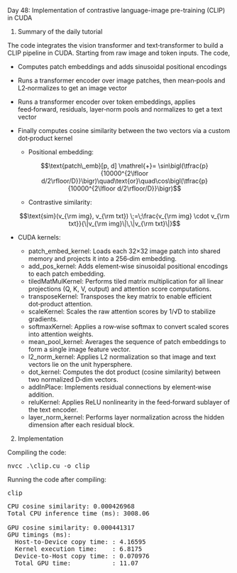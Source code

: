 Day 48: Implementation of contrastive language-image pre-training (CLIP) in CUDA

1) Summary of the daily tutorial

The code integrates the vision transformer and text‐transformer to build a CLIP pipeline in CUDA. Starting from raw image and token inputs. The code,  

- Computes patch embeddings and adds sinusoidal positional encodings  
- Runs a transformer encoder over image patches, then mean‑pools and L2‑normalizes to get an image vector  
- Runs a transformer encoder over token embeddings, applies feed‑forward, residuals, layer‑norm pools and normalizes to get a text vector  
- Finally computes cosine similarity between the two vectors via a custom dot‑product kernel  

    - Positional embedding:  
    ```math
    \text{patch\_emb}[p, d] \mathrel{+}= \sin\bigl(\tfrac{p}{10000^{2\lfloor d/2\rfloor/D}}\bigr)\quad\text{or}\quad\cos\bigl(\tfrac{p}{10000^{2\lfloor d/2\rfloor/D}}\bigr)
    ```  

    - Contrastive similarity:
    ```math
    \text{sim}(v_{\rm img}, v_{\rm txt}) \;=\;\frac{v_{\rm img} \cdot v_{\rm txt}}{\|v_{\rm img}\|\,\|v_{\rm txt}\|}
    ```  

- CUDA kernels:
  - patch_embed_kernel: Loads each 32×32 image patch into shared memory and projects it into a 256‑dim embedding.  
  - add_pos_kernel: Adds element‑wise sinusoidal positional encodings to each patch embedding.  
  - tiledMatMulKernel: Performs tiled matrix multiplication for all linear projections (Q, K, V, output) and attention score computations.  
  - transposeKernel: Transposes the key matrix to enable efficient dot‑product attention.  
  - scaleKernel: Scales the raw attention scores by 1/√D to stabilize gradients.  
  - softmaxKernel: Applies a row‑wise softmax to convert scaled scores into attention weights.  
  - mean_pool_kernel: Averages the sequence of patch embeddings to form a single image feature vector.  
  - l2_norm_kernel: Applies L2 normalization so that image and text vectors lie on the unit hypersphere.  
  - dot_kernel: Computes the dot product (cosine similarity) between two normalized D‑dim vectors.  
  - addInPlace: Implements residual connections by element‑wise addition.  
  - reluKernel: Applies ReLU nonlinearity in the feed‑forward sublayer of the text encoder.  
  - layer_norm_kernel: Performs layer normalization across the hidden dimension after each residual block.  

2) Implementation

Compiling the code:

<pre>nvcc .\clip.cu -o clip</pre>

Running the code after compiling:

<pre>clip</pre>

<pre>CPU cosine similarity: 0.000426968
Total CPU inference time (ms): 3008.06

GPU cosine similarity: 0.000441317
GPU timings (ms):
  Host-to-Device copy time: : 4.16595
  Kernel execution time:    : 6.8175
  Device-to-Host copy time: : 0.070976
  Total GPU time:           : 11.07</pre>
